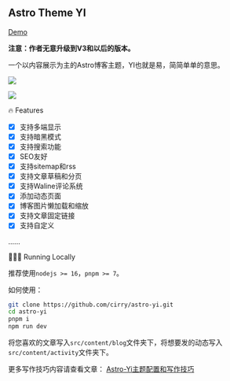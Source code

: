 ## Astro Theme YI

[Demo](https://astro-yi.cirry.cn/)

**注意：作者无意升级到V3和以后的版本。**

一个以内容展示为主的Astro博客主题，YI也就是易，简简单单的意思。

![](http://qn.cirry.cn/home.png)

![](http://qn.cirry.cn/post-white.png)

🔥 Features

- [x] 支持多端显示
- [x] 支持暗黑模式
- [x] 支持搜索功能
- [x] SEO友好
- [x] 支持sitemap和rss
- [x] 支持文章草稿和分页
- [x] 支持Waline评论系统
- [x] 添加动态页面
- [x] 博客图片懒加载和缩放
- [x] 支持文章固定链接
- [x] 支持自定义

......

👨🏻‍💻 Running Locally

推荐使用`nodejs >= 16`，`pnpm >= 7`。

如何使用：

```bash
git clone https://github.com/cirry/astro-yi.git
cd astro-yi
pnpm i 
npm run dev
```

将您喜欢的文章写入`src/content/blog`文件夹下，将想要发的动态写入`src/content/activity`文件夹下。

更多写作技巧内容请查看文章： [Astro-Yi主题配置和写作技巧](https://cirry.cn/blog/frontend/astro/config-and-write-skill)
